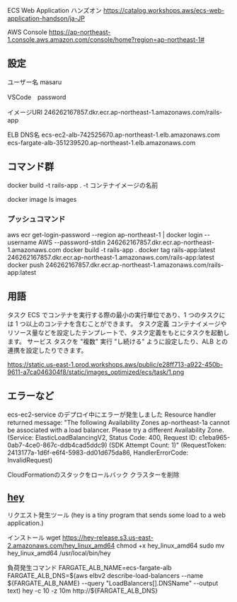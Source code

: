 ECS Web Application ハンズオン
https://catalog.workshops.aws/ecs-web-application-handson/ja-JP

AWS Console
https://ap-northeast-1.console.aws.amazon.com/console/home?region=ap-northeast-1#

## 設定

ユーザー名
masaru

VSCode　password

イメージURI
246262167857.dkr.ecr.ap-northeast-1.amazonaws.com/rails-app


ELB DNS名
ecs-ec2-alb-742525670.ap-northeast-1.elb.amazonaws.com
ecs-fargate-alb-351239520.ap-northeast-1.elb.amazonaws.com



## コマンド群

docker build -t rails-app .
-t コンテナイメージの名前

docker image ls
images

### プッシュコマンド

aws ecr get-login-password --region ap-northeast-1 | docker login --username AWS --password-stdin 246262167857.dkr.ecr.ap-northeast-1.amazonaws.com
docker build -t rails-app .
docker tag rails-app:latest 246262167857.dkr.ecr.ap-northeast-1.amazonaws.com/rails-app:latest
docker push 246262167857.dkr.ecr.ap-northeast-1.amazonaws.com/rails-app:latest


## 用語

タスク	ECS でコンテナを実行する際の最小の実行単位であり、1 つのタスクには 1 つ以上のコンテナを含むことができます。
タスク定義	コンテナイメージやリソース量などを設定したテンプレートで、タスク定義をもとにタスクを起動します。
サービス	タスクを "複数" 実行 "し続ける" ように設定したり、ALB との連携を設定したりできます。

https://static.us-east-1.prod.workshops.aws/public/e28ff713-a922-450b-9611-a7ca046304f8/static/images_optimized/ecs/task/1.png


## エラーなど

ecs-ec2-service のデプロイ中にエラーが発生しました
Resource handler returned message: "The following Availability Zones ap-northeast-1a cannot be associated with a load balancer. Please try a different Availability Zone. (Service: ElasticLoadBalancingV2, Status Code: 400, Request ID: c1eba965-0ab7-4ce0-867c-ddb4cad5ddc9) (SDK Attempt Count: 1)" (RequestToken: 2413177a-1d6f-e6f4-5983-dd01d675da86, HandlerErrorCode: InvalidRequest)

CloudFormationのスタックをロールバック
クラスターを削除

## [hey](https://github.com/rakyll/hey)  

リクエスト発生ツール
(hey is a tiny program that sends some load to a web application.)

インストール
wget https://hey-release.s3.us-east-2.amazonaws.com/hey_linux_amd64
chmod +x hey_linux_amd64
sudo mv hey_linux_amd64 /usr/local/bin/hey

負荷発生コマンド
FARGATE_ALB_NAME=ecs-fargate-alb
FARGATE_ALB_DNS=$(aws elbv2 describe-load-balancers --name ${FARGATE_ALB_NAME} --query "LoadBalancers[].DNSName" --output text)
hey -c 10 -z 10m http://${FARGATE_ALB_DNS}
